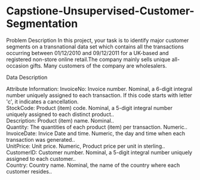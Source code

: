 # Capstione-Unsupervised-Customer-Segmentation


Problem Description
In this project, your task is to identify major customer segments on a transnational data set which contains all the transactions occurring between 01/12/2010 and 09/12/2011 for a UK-based and registered non-store online retail.The company mainly sells unique all-occasion gifts. Many customers of the company are wholesalers.

Data Description

Attribute Information:
InvoiceNo: Invoice number. Nominal, a 6-digit integral number uniquely assigned to each transaction. If this code starts with letter 'c', it indicates a cancellation.<br>
StockCode: Product (item) code. Nominal, a 5-digit integral number uniquely assigned to each distinct product..<br>
Description: Product (item) name. Nominal..<br>
Quantity: The quantities of each product (item) per transaction. Numeric..<br>
InvoiceDate: Invice Date and time. Numeric, the day and time when each transaction was generated..<br>
UnitPrice: Unit price. Numeric, Product price per unit in sterling..<br>
CustomerID: Customer number. Nominal, a 5-digit integral number uniquely assigned to each customer..<br>
Country: Country name. Nominal, the name of the country where each customer resides..<br>
